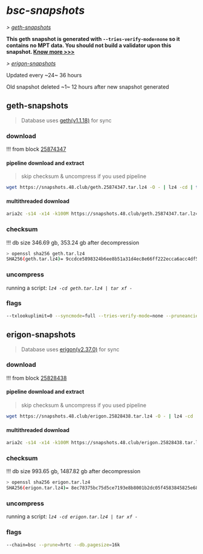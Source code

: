 # *bsc-snapshots*


*\> [geth-snapshots](#geth-snapshots)*

**This geth snapshot is generated with `--tries-verify-mode=none` so it contains no MPT data. You should not build a validator upon this snapshot. [Know more >>>](https://github.com/bnb-chain/bsc/pull/926)**

*\> [erigon-snapshots](#erigon-snapshots)*

Updated every ~24~ 36 hours

Old snapshot deleted ~1~ 12 hours after new snapshot generated

## geth-snapshots


> Database uses [geth(v1.1.18)](https://github.com/bnb-chain/bsc/releases/tag/v1.1.18) for sync


### download

<!-- begin_geth -->

!!! from block [25874347](https://bscscan.com/block/25874347)

#### pipeline download and extract
> skip checksum & uncompress if you used pipeline
```bash
wget https://snapshots.48.club/geth.25874347.tar.lz4 -O - | lz4 -cd | tar xf -
```

#### multithreaded download

```bash
aria2c -s14 -x14 -k100M https://snapshots.48.club/geth.25874347.tar.lz4 -o geth.tar.lz4
```


### checksum

!!! db size 346.69 gb, 353.24 gb after decompression
```bash
> openssl sha256 geth.tar.lz4
SHA256(geth.tar.lz4)= 9ccdce5898324b6ee8b51a31d4ec8e66ff222ecca6acc4df52f88d326a052baf
```

<!-- end_geth -->

### uncompress


running a script: _`lz4 -cd geth.tar.lz4 | tar xf -`_


### flags


```bash
--txlookuplimit=0 --syncmode=full --tries-verify-mode=none --pruneancient=true --diffblock=5000
```


## erigon-snapshots


> Database uses [erigon(v2.37.0)](https://github.com/ledgerwatch/erigon/releases/tag/v2.37.0) for sync


### download

<!-- begin_erigon -->

!!! from block [25828438](https://bscscan.com/block/25828438)

#### pipeline download and extract
> skip checksum & uncompress if you used pipeline
```bash
wget https://snapshots.48.club/erigon.25828438.tar.lz4 -O - | lz4 -cd | tar xf -
```

#### multithreaded download

```bash
aria2c -s14 -x14 -k100M https://snapshots.48.club/erigon.25828438.tar.lz4 -o erigon.tar.lz4
```


### checksum

!!! db size 993.65 gb, 1487.82 gb after decompression
```bash
> openssl sha256 erigon.tar.lz4
SHA256(erigon.tar.lz4)= 8ec78375bc75d5ce7193e8b8001b2dc05f4583845825e688e8f56084a809672e
```

<!-- end_erigon -->


### uncompress


running a script: _`lz4 -cd erigon.tar.lz4 | tar xf -`_


### flags


```bash
--chain=bsc --prune=hrtc --db.pagesize=16k
```
